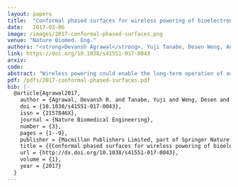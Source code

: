 ```yaml
---
layout: papers
title:  "Conformal phased surfaces for wireless powering of bioelectronic microdevices"
date:   2017-03-06
image: /images/2017-conformal-phased-surfaces.png
venue: "Nature Biomed. Eng."
authors: "<strong>Devansh Agrawal</strong>, Yuji Tanabe, Desen Weng, Andrew Ma, Stephanie Hsu, Song-Yan Liao, Zhe Zhen, Zi-Yi Zhu, Chuanbowen Sun, Zhenya Dong, Fengyuan Yang, Hung Fat Tse, Ada S. Y. Poon, John S. Ho"
link: https://doi.org/10.1038/s41551-017-0043
arxiv:
code:
abstract: "Wireless powering could enable the long-term operation of advanced bioelectronic devices within the human body. Although both enhanced powering depth and device miniaturization can be achieved by shaping the field pattern within the body, existing electromagnetic structures do not provide the spatial phase control required to synthesize such patterns. Here, we describe the design and operation of conformal electromagnetic structures, termed phased surfaces, that interface with non-planar body surfaces and optimally modulate the phase response to enhance the performance of wireless powering. We demonstrate that the phased surfaces can wirelessly transfer energy across anatomically heterogeneous tissues in large animal models, powering miniaturized semiconductor devices (<12 mm3) deep within the body (>4 cm). As an illustration of in vivo operation, we wirelessly regulated cardiac rhythm by powering miniaturized stimulators at multiple endocardial sites in a porcine animal model."
pdf: /pdfs/2017-conformal-phased-surfaces.pdf
bib: |-
  @article{Agrawal2017,
    author = {Agrawal, Devansh R. and Tanabe, Yuji and Weng, Desen and Ma, Andrew and Hsu, Stephanie and Liao, Song Yan and Zhen, Zhe and Zhu, Zi Yi and Sun, Chuanbowen and Dong, Zhenya and Yang, Fengyuan and Tse, Hung Fat and Poon, Ada S.Y. and Ho, John S.},
    doi = {10.1038/s41551-017-0043},
    issn = {2157846X},
    journal = {Nature Biomedical Engineering},
    number = {3},
    pages = {1--9},
    publisher = {Macmillan Publishers Limited, part of Springer Nature.},
    title = {{Conformal phased surfaces for wireless powering of bioelectronic microdevices}},
    url = {http://dx.doi.org/10.1038/s41551-017-0043},
    volume = {1},
    year = {2017}
  }
---
```

